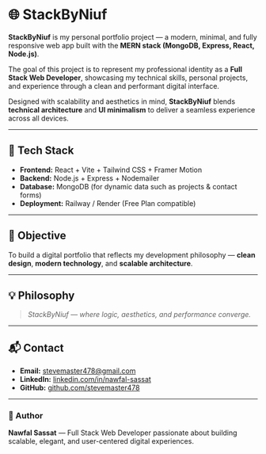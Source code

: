 # 🌐 StackByNiuf

**StackByNiuf** is my personal portfolio project — a modern, minimal, and fully responsive web app built with the **MERN stack (MongoDB, Express, React, Node.js)**.

The goal of this project is to represent my professional identity as a **Full Stack Web Developer**, showcasing my technical skills, personal projects, and experience through a clean and performant digital interface.

Designed with scalability and aesthetics in mind, **StackByNiuf** blends **technical architecture** and **UI minimalism** to deliver a seamless experience across all devices.

---

## 🧩 Tech Stack

- **Frontend:** React + Vite + Tailwind CSS + Framer Motion  
- **Backend:** Node.js + Express + Nodemailer  
- **Database:** MongoDB (for dynamic data such as projects & contact forms)  
- **Deployment:** Railway / Render (Free Plan compatible)

---

## 🎯 Objective

To build a digital portfolio that reflects my development philosophy — **clean design**, **modern technology**, and **scalable architecture**.

---

## 💡 Philosophy

> *StackByNiuf — where logic, aesthetics, and performance converge.*

---

## 📬 Contact

- **Email:** [stevemaster478@gmail.com](mailto:stevemaster478@gmail.com)  
- **LinkedIn:** [linkedin.com/in/nawfal-sassat](https://linkedin.com/in/nawfal-sassat)  
- **GitHub:** [github.com/stevemaster478](https://github.com/stevemaster478)

---

### 🧠 Author
**Nawfal Sassat** — Full Stack Web Developer passionate about building scalable, elegant, and user-centered digital experiences.

